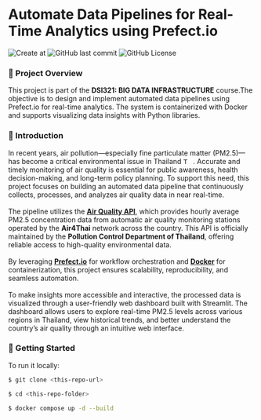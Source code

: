 # Automate Data Pipelines for Real-Time Analytics using Prefect.io

![Create at](https://img.shields.io/github/created-at/KorNxHaidar/dsi321_2025)
![GitHub last commit](https://img.shields.io/github/last-commit/KorNxHaidar/dsi321_2025)
![GitHub License](https://img.shields.io/github/license/KorNxHaidar/dsi321_2025)

### 📌 Project Overview
This project is part of the <b>DSI321: BIG DATA INFRASTRUCTURE</b> course.The objective is to design and implement automated data pipelines using Prefect.io for real-time analytics. The system is containerized with Docker and supports visualizing data insights with Python libraries.

### 🧾 Introduction 
In recent years, air pollution—especially fine particulate matter (PM2.5)—has become a critical environmental issue in Thailand <img src="https://flagcdn.com/w40/th.png" alt="Thailand Flag" width="16" height="12"> . Accurate and timely monitoring of air quality is essential for public awareness, health decision-making, and long-term policy planning. To support this need, this project focuses on building an automated data pipeline that continuously collects, processes, and analyzes air quality data in near real-time.
<br>
<br>
The pipeline utilizes the <a href=https://envilink.go.th/dataset/air-quality-pm2point5/resource/156ca885-4f38-4c58-8745-397552105c1e><b>Air Quality API</b></a>, which provides hourly average PM2.5 concentration data from automatic air quality monitoring stations operated by the <b>Air4Thai</b> network across the country. This API is officially maintained by the <b>Pollution Control Department of Thailand</b>, offering reliable access to high-quality environmental data.
<br>
<br>
By leveraging <a href=https://www.prefect.io><b> Prefect.io</b></a> for workflow orchestration and <a href=https://www.docker.com><b>Docker</b></a> for containerization, this project ensures scalability, reproducibility, and seamless automation.
<br>
<br>
To make insights more accessible and interactive, the processed data is visualized through a user-friendly web dashboard built with Streamlit. The dashboard allows users to explore real-time PM2.5 levels across various regions in Thailand, view historical trends, and better understand the country’s air quality through an intuitive web interface.


### 🚀 Getting Started
To run it locally:

   ```bash
   $ git clone <this-repo-url>

   $ cd <this-repo-folder>

   $ docker compose up -d --build
   ```    
